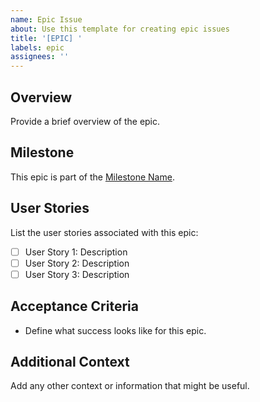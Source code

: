 ```yaml
---
name: Epic Issue
about: Use this template for creating epic issues
title: '[EPIC] '
labels: epic
assignees: ''
---
```


## Overview
Provide a brief overview of the epic.

## Milestone
This epic is part of the [Milestone Name](link-to-milestone).

## User Stories
List the user stories associated with this epic:
- [ ] User Story 1: Description
- [ ] User Story 2: Description
- [ ] User Story 3: Description

## Acceptance Criteria
- Define what success looks like for this epic.

## Additional Context
Add any other context or information that might be useful.
